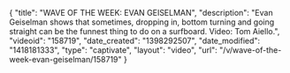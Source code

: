 {
    "title": "WAVE OF THE WEEK: EVAN GEISELMAN",
    "description": "Evan Geiselman shows that sometimes, dropping in, bottom turning and going straight can be the funnest thing to do on a surfboard. Video: Tom Aiello.",
    "videoid": "158719",
    "date_created": "1398292507",
    "date_modified": "1418181333",
    "type": "captivate",
    "layout": "video",
    "url": "\/v\/wave-of-the-week-evan-geiselman\/158719"
}